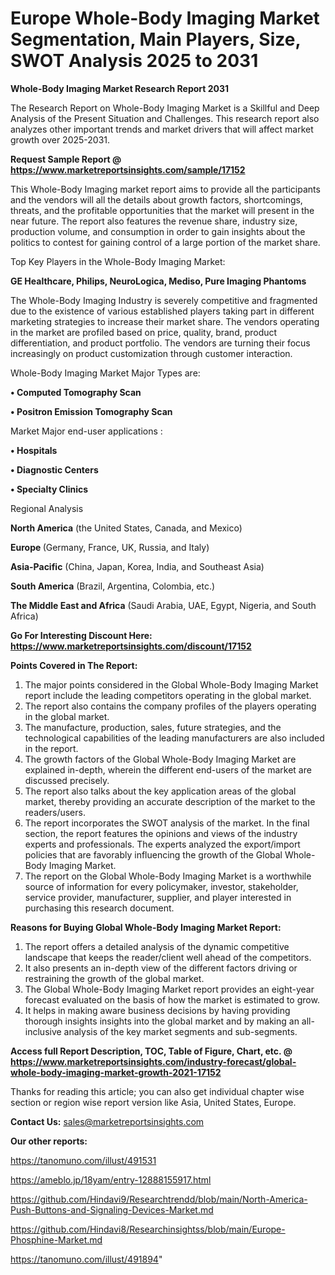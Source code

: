 # Europe Whole-Body Imaging Market Segmentation, Main Players, Size, SWOT Analysis 2025 to 2031

<strong>Whole-Body Imaging Market Research Report 2031</strong>

The Research Report on Whole-Body Imaging Market is a Skillful and Deep Analysis of the Present Situation and Challenges. This research report also analyzes other important trends and market drivers that will affect market growth over 2025-2031.

<strong>Request Sample Report @ <a href=https://www.marketreportsinsights.com/sample/17152>https://www.marketreportsinsights.com/sample/17152</a></strong>

This Whole-Body Imaging market report aims to provide all the participants and the vendors will all the details about growth factors, shortcomings, threats, and the profitable opportunities that the market will present in the near future. The report also features the revenue share, industry size, production volume, and consumption in order to gain insights about the politics to contest for gaining control of a large portion of the market share.

Top Key Players in the Whole-Body Imaging Market:

<strong>GE Healthcare, Philips, NeuroLogica, Mediso, Pure Imaging Phantoms</strong>

The Whole-Body Imaging Industry is severely competitive and fragmented due to the existence of various established players taking part in different marketing strategies to increase their market share. The vendors operating in the market are profiled based on price, quality, brand, product differentiation, and product portfolio. The vendors are turning their focus increasingly on product customization through customer interaction.

Whole-Body Imaging Market Major Types are:

<strong>• Computed Tomography Scan

• Positron Emission Tomography Scan</strong>

Market Major end-user applications :

<strong>• Hospitals

• Diagnostic Centers

• Specialty Clinics</strong>

Regional Analysis

</u><strong><b>North America</b></strong> (the United States, Canada, and Mexico)

<strong><b>Europe </b></strong>(Germany, France, UK, Russia, and Italy)

<strong><b>Asia-Pacific</b></strong> (China, Japan, Korea, India, and Southeast Asia)

<strong><b>South America</b></strong> (Brazil, Argentina, Colombia, etc.)

<strong><b>The Middle East and Africa</b></strong> (Saudi Arabia, UAE, Egypt, Nigeria, and South Africa)

<strong>Go For Interesting Discount Here: <a href=https://www.marketreportsinsights.com/discount/17152>https://www.marketreportsinsights.com/discount/17152</a></strong>

<strong>Points Covered in The Report:</strong>
<ol>
  <li>The major points considered in the Global Whole-Body Imaging Market report include the leading competitors operating in the global market.</li>
  <li>The report also contains the company profiles of the players operating in the global market.</li>
  <li>The manufacture, production, sales, future strategies, and the technological capabilities of the leading manufacturers are also included in the report.</li>
  <li>The growth factors of the Global Whole-Body Imaging Market are explained in-depth, wherein the different end-users of the market are discussed precisely.</li>
  <li>The report also talks about the key application areas of the global market, thereby providing an accurate description of the market to the readers/users.</li>
  <li>The report incorporates the SWOT analysis of the market. In the final section, the report features the opinions and views of the industry experts and professionals. The experts analyzed the export/import policies that are favorably influencing the growth of the Global Whole-Body Imaging Market.</li>
  <li>The report on the Global Whole-Body Imaging Market is a worthwhile source of information for every policymaker, investor, stakeholder, service provider, manufacturer, supplier, and player interested in purchasing this research document.</li>
</ol>
<strong>Reasons for Buying Global Whole-Body Imaging Market Report:</strong>

<ol>
  <li>The report offers a detailed analysis of the dynamic competitive landscape that keeps the reader/client well ahead of the competitors.</li>
  <li>It also presents an in-depth view of the different factors driving or restraining the growth of the global market.</li>
  <li>The Global Whole-Body Imaging Market report provides an eight-year forecast evaluated on the basis of how the market is estimated to grow.</li>
  <li>It helps in making aware business decisions by having providing thorough insights insights into the global market and by making an all-inclusive analysis of the key market segments and sub-segments.</li>
</ol>
<strong>Access full Report Description, TOC, Table of Figure, Chart, etc. @ <a href=https://www.marketreportsinsights.com/industry-forecast/global-whole-body-imaging-market-growth-2021-17152>https://www.marketreportsinsights.com/industry-forecast/global-whole-body-imaging-market-growth-2021-17152</a></strong>


Thanks for reading this article; you can also get individual chapter wise section or region wise report version like Asia, United States, Europe.

<strong>Contact Us:</strong>
sales@marketreportsinsights.com

<strong>Our other reports:</strong>

<a href=https://tanomuno.com/illust/491531>https://tanomuno.com/illust/491531</a>

<a href=https://ameblo.jp/18yam/entry-12888155917.html>https://ameblo.jp/18yam/entry-12888155917.html</a>

<a href=https://github.com/Hindavi9/Researchtrendd/blob/main/North-America-Push-Buttons-and-Signaling-Devices-Market.md>https://github.com/Hindavi9/Researchtrendd/blob/main/North-America-Push-Buttons-and-Signaling-Devices-Market.md</a>

<a href=https://github.com/Hindavi8/Researchinsightss/blob/main/Europe-Phosphine-Market.md>https://github.com/Hindavi8/Researchinsightss/blob/main/Europe-Phosphine-Market.md</a>

<a href=https://tanomuno.com/illust/491894>https://tanomuno.com/illust/491894</a>"
